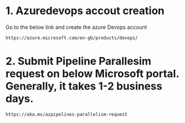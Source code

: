 # 1. Azuredevops accout creation  
Go to the below link and create the azure Devops account

    https://azure.microsoft.com/en-gb/products/devops/

# 2. Submit Pipeline Parallesim request on below Microsoft portal. Generally, it takes 1-2 business days.  

    https://aka.ms/azpipelines-parallelism-request
